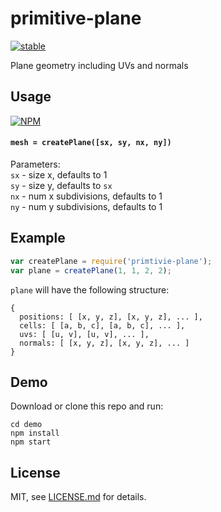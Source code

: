 # primitive-plane

[![stable](http://badges.github.io/stability-badges/dist/stable.svg)](http://github.com/badges/stability-badges)

Plane geometry including UVs and normals

## Usage

[![NPM](https://nodei.co/npm/primitive-plane.png)](https://www.npmjs.com/package/primitive-plane)

#### `mesh = createPlane([sx, sy, nx, ny])`

Parameters:  
`sx` - size x, defaults to 1  
`sy` - size y, defaults to `sx`  
`nx` - num x subdivisions, defaults to 1  
`ny` - num y subdivisions, defaults to 1  

## Example

```javascript
var createPlane = require('primtivie-plane');
var plane = createPlane(1, 1, 2, 2);
```

`plane` will have the following structure:

```
{
  positions: [ [x, y, z], [x, y, z], ... ],
  cells: [ [a, b, c], [a, b, c], ... ],
  uvs: [ [u, v], [u, v], ... ],
  normals: [ [x, y, z], [x, y, z], ... ]
}
```

## Demo

Download or clone this repo and run:

```
cd demo
npm install
npm start
```


## License

MIT, see [LICENSE.md](http://github.com/vorg/primitive-plane/blob/master/LICENSE.md) for details.
